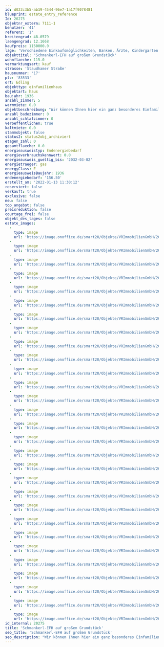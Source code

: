 ```yaml
---
id: d023c3b5-ab19-4544-96e7-1a17f9078481
blueprint: estate_entry_reference
Id: 20275
objektnr_extern: 7111-1
benutzer: '41'
referenz: '1'
breitengrad: 48.0579
laengengrad: 12.1668
kaufpreis: 1150000.0
lage: 'Verschiedene Einkaufsmöglichkeiten, Banken, Ärzte, Kindergarten und eine Grund- und Mittelschule sind in Edling vorhanden und in wenigen Minuten erreichbar. Alle weiteren Einkaufsmöglichkeiten sowie beste Infrastruktur findet man in der benachbarten Stadt Wasserburg. Die Städte Rosenheim (B15) und Ebersberg (B304) sind jeweils in ca. 30 Autominuten erreichbar. Ebersberg bietet darüber hinaus einen S-Bahn-Anschluss nach München. Edling verfügt über einen Regionalbahn-Anschluss. Der Zug pendelt im 1-Stunden-Takt Edling und Ebersberg. Von dort aus sind Weiterfahrten nach München problemlos möglich.'
objekttitel: 'Schmankerl-EFH auf großem Grundstück'
wohnflaeche: 115.0
vermarktungsart: kauf
strasse: 'Staudhamer Straße'
hausnummer: '17'
plz: '83533'
ort: Edling
objekttyp: einfamilienhaus
objektart: haus
baujahr: 1936
anzahl_zimmer: 5
warmmiete: 0.0
objektbeschreibung: "Wir können Ihnen hier ein ganz besonderes Einfamilienhaus anbieten. \r\n\r\nDas gesamte Anwesen wurde von den Verkäufern neu gestaltet, ein großer Carport (mit wenigen Elementen zur geschlossenen Garage umzugestalten) und eine Sauna befinden sich auf dem südlichen Grundstück, hinter dem Haus steht ein individuell nutzbares Werkstattgebäude und noch eine Einzelgarage. Die Einfriedung mit massiven Steinblöcken und Holzelementen grenzen das Ensemble von der Straße ab.\r\n\r\nDas Wohnhaus wurde 2016 komplett saniert, neueste Elektrotechnik sowie eine Gastherme verbaut. Es wurde komplett auf biologische Bau- und Isoliermaterialien geachtet. \r\n\r\nIm Erdgeschoss befindet sich die noch mit ursprünglichen Fliesen gestaltete Diele, von dieser aus ist das Esszimmer (oder Büro) sowie Wohnzimmer zu erreichen. Von dort aus geht es in die große Küche von welcher auch die Südterrasse erreicht wird.\r\nIm Obergeschoss befindet sich das Schlafzimmer sowie ein Ankleidezimmer und das große Bad.\r\nDas Haus ist nur teilunterkellert, hier befindet sich die Haustechnik.\r\n\r\nDie besondere Ausstattung besticht durch z. B. massive Holzdielenböden, dreifachverglaste Fenster, Bad mit Whirlpool und großer gemauerter Dusche sowie einer gemauerten Küche. Diese ist eben nicht von der Stange, ein Holzofen ist hier ebenso vorhanden wie modernste Elektrogeräte in den gemauerten Korpus samt Massivholztüren und Arbeitsplatten integriert.\r\nIm Wohnzimmer befindet sich zusätzlich ein gemauerter Holzofen.\r\n\r\nEs wurden bereits Vorbereitungen für einen südlichen Anbau bzw. Wintergarten getroffen. Hier wäre dann voraussichtlich die Möglichkeit einen großen Essbereich und somit mehr Wohnraum zu schaffen.\r\n\r\nErwähnt werden sollte auch, dass es auf dem naturbelassenen Grundstück einen großen Baumbestand gibt, wie alte Apfelsorten, Zwetschgen, Mirabellen, Holunder, Süßkirsche, Birnen, Walnuss, Haselnusssträucher, Maroni, mehrere Flieder und einen Magnolienbaum; außerdem Birken, Ahorn, Trauerweide, Buche. Zum Gießen steht hierfür eine 4.000 l große Regenwasser-Zisterne zur Verfügung.\r\n\r\nLassen Sie sich bei einem Besichtigungstermin von diesem besonderen Anwesen überzeugen."
anzahl_badezimmer: 0
anzahl_schlafzimmer: 0
veroeffentlichen: true
kaltmiete: 0.0
stammobjekt: false
status2: status2obj_archiviert
etagen_zahl: 0
gesamtflaeche: 0.0
energieausweistyp: Endenergiebedarf
energieverbrauchskennwert: 0.0
energieausweis_gueltig_bis: '2032-03-02'
energietraeger: gas
energyClass: E
energieausweisBaujahr: 1936
endenergiebedarf: '156.50'
erstellt_am: '2022-01-13 11:30:12'
reserviert: false
verkauft: true
exclusive: false
neu: false
top_angebot: false
preisreduktion: false
courtage_frei: false
objekt_des_tages: false
estate_images:
  -
    type: image
    url: 'https://image.onoffice.de/smart20/Objekte/VRImmobilienGmbH/20275/626d3ecb-81ab-404d-8e49-87b5dc59d516.jpg'
  -
    type: image
    url: 'https://image.onoffice.de/smart20/Objekte/VRImmobilienGmbH/20275/40fc879c-2458-4327-a9e9-5ccf81c4b1ce.jpg'
  -
    type: image
    url: 'https://image.onoffice.de/smart20/Objekte/VRImmobilienGmbH/20275/54700ff9-3059-4ba2-b38a-8ce747685253.jpg'
  -
    type: image
    url: 'https://image.onoffice.de/smart20/Objekte/VRImmobilienGmbH/20275/0b1c5e21-8be2-4142-b30a-9dffa10641fc.jpg'
  -
    type: image
    url: 'https://image.onoffice.de/smart20/Objekte/VRImmobilienGmbH/20275/95ef9148-9787-4ea3-b104-18d3e49b7611.jpg'
  -
    type: image
    url: 'https://image.onoffice.de/smart20/Objekte/VRImmobilienGmbH/20275/cde6b953-c021-4611-a445-83f19bdb4c55.jpg'
  -
    type: image
    url: 'https://image.onoffice.de/smart20/Objekte/VRImmobilienGmbH/20275/f1df3c3c-f335-4a58-a9b8-c31bb0c822c7.jpg'
  -
    type: image
    url: 'https://image.onoffice.de/smart20/Objekte/VRImmobilienGmbH/20275/98ec0641-8b29-4b3f-96d1-1a97d0003d74.jpg'
  -
    type: image
    url: 'https://image.onoffice.de/smart20/Objekte/VRImmobilienGmbH/20275/21238eab-b777-49ae-bc13-dd63ccbf381c.jpg'
  -
    type: image
    url: 'https://image.onoffice.de/smart20/Objekte/VRImmobilienGmbH/20275/bdb8df13-fb7a-4952-92d6-0a129ce67eda.jpg'
  -
    type: image
    url: 'https://image.onoffice.de/smart20/Objekte/VRImmobilienGmbH/20275/641c4a0c-24f6-42e7-8530-179ab31116b3.jpg'
  -
    type: image
    url: 'https://image.onoffice.de/smart20/Objekte/VRImmobilienGmbH/20275/9b6882ac-773d-4549-8b6e-1f6f41c00ccb.jpg'
  -
    type: image
    url: 'https://image.onoffice.de/smart20/Objekte/VRImmobilienGmbH/20275/81e893f0-2f0b-47f8-97db-a8f1979fc987.jpg'
  -
    type: image
    url: 'https://image.onoffice.de/smart20/Objekte/VRImmobilienGmbH/20275/25238af4-8503-45c0-9005-ee9a9c3e5c5b.jpg'
  -
    type: image
    url: 'https://image.onoffice.de/smart20/Objekte/VRImmobilienGmbH/20275/9c22fa48-0181-40ea-bb87-b042470def4c.jpg'
  -
    type: image
    url: 'https://image.onoffice.de/smart20/Objekte/VRImmobilienGmbH/20275/f11024f6-9453-44ba-aa96-defd35ec5e5d.jpg'
  -
    type: image
    url: 'https://image.onoffice.de/smart20/Objekte/VRImmobilienGmbH/20275/2667a88f-10b7-4246-8e75-8befc9c3b55a.jpg'
  -
    type: image
    url: 'https://image.onoffice.de/smart20/Objekte/VRImmobilienGmbH/20275/a6993362-16ca-4d91-8c91-5f0253371e0c.jpg'
  -
    type: image
    url: 'https://image.onoffice.de/smart20/Objekte/VRImmobilienGmbH/20275/c1dcfb6a-5a5e-4ffb-b27e-05b44002e299.jpg'
  -
    type: image
    url: 'https://image.onoffice.de/smart20/Objekte/VRImmobilienGmbH/20275/95a6cc15-2e3f-4cc2-82c2-e6b3b4e04b4f.jpg'
  -
    type: image
    url: 'https://image.onoffice.de/smart20/Objekte/VRImmobilienGmbH/20275/e018ef60-3397-4b62-83d2-698a5f689db8.jpg'
  -
    type: image
    url: 'https://image.onoffice.de/smart20/Objekte/VRImmobilienGmbH/20275/3b46d05a-bc59-434c-a610-d1e482d4fddf.jpg'
  -
    type: image
    url: 'https://image.onoffice.de/smart20/Objekte/VRImmobilienGmbH/20275/e37302db-12ca-4184-9389-cd67a79d3fe7.jpg'
  -
    type: image
    url: 'https://image.onoffice.de/smart20/Objekte/VRImmobilienGmbH/20275/c5795d41-bf43-4e8a-9c56-3aed10913bf3.jpg'
  -
    type: image
    url: 'https://image.onoffice.de/smart20/Objekte/VRImmobilienGmbH/20275/48d69329-c3d8-431e-b7da-81fae02a339f.jpg'
  -
    type: image
    url: 'https://image.onoffice.de/smart20/Objekte/VRImmobilienGmbH/20275/e678394a-aa5a-4ace-8862-6cf94a299592.jpg'
  -
    type: image
    url: 'https://image.onoffice.de/smart20/Objekte/VRImmobilienGmbH/20275/5e4eb5eb-9ba4-4205-8406-716ef61fd759.jpg'
  -
    type: image
    url: 'https://image.onoffice.de/smart20/Objekte/VRImmobilienGmbH/20275/4b609539-a91e-42f1-85ff-0a1bddca5eae.jpg'
  -
    type: image
    url: 'https://image.onoffice.de/smart20/Objekte/VRImmobilienGmbH/20275/0a6a0fb1-917c-40fc-970b-2e65a81449f9.jpg'
id_internal: 20275
title: 'Schmankerl-EFH auf großem Grundstück'
seo_title: 'Schmankerl-EFH auf großem Grundstück'
seo_description: "Wir können Ihnen hier ein ganz besonderes Einfamilienhaus anbieten. \r\n\r\nDas gesamte Anwesen wurde von den Verkäufern neu gestaltet, ein großer Carport (mit w"
---
```

